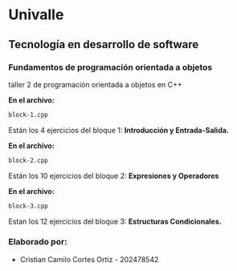 # Univalle
## Tecnología en desarrollo de software
### Fundamentos de programación orientada a objetos

taller 2 de programación orientada a objetos en C++

**En el archivo:**
   ```sh
   block-1.cpp
   ```
   Están los 4 ejercicios del bloque 1:
   **Introducción y Entrada-Salida.**

**En el archivo:**
   ```sh
   block-2.cpp
   ```
   Están los 10 ejercicios del bloque 2:
   **Expresiones y Operadores**

**En el archivo:**
   ```sh
   block-3.cpp
   ```
   Estan los 12 ejercicios del bloque 3:
   **Estructuras Condicionales.**

### Elaborado por:

- Cristian Camilo Cortes Ortiz - 202478542
